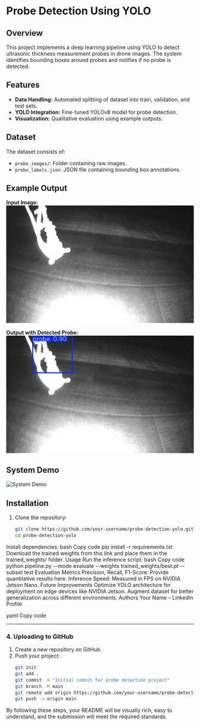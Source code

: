 # Probe Detection Using YOLO

## Overview
This project implements a deep learning pipeline using YOLO to detect ultrasonic thickness measurement probes in drone images. The system identifies bounding boxes around probes and notifies if no probe is detected.

## Features
- **Data Handling:** Automated splitting of dataset into train, validation, and test sets.
- **YOLO Integration:** Fine-tuned YOLOv8 model for probe detection.
- **Visualization:** Qualitative evaluation using example outputs.

## Dataset
The dataset consists of:
- `probe_images/`: Folder containing raw images.
- `probe_labels.json`: JSON file containing bounding box annotations.

## Example Output
**Input Image:**
![Input Image](probe_dataset/probe_images/E300PREMP00002_00725_216_1flight_11100_2.jpg)

**Output with Detected Probe:**
![Detected Probe](runs/detect/predict/E300PREMP00002_00725_216_1flight_11100_2.jpg)

## System Demo
![System Demo](assets/demo.gif)

## Installation
1. Clone the repository:
   ```bash
   git clone https://github.com/your-username/probe-detection-yolo.git
   cd probe-detection-yolo
Install dependencies:
bash
Copy code
pip install -r requirements.txt
Download the trained weights from this link and place them in the trained_weights/ folder.
Usage
Run the inference script:
bash
Copy code
python pipeline.py --mode evaluate --weights trained_weights/best.pt --subset test
Evaluation Metrics
Precision, Recall, F1-Score: Provide quantitative results here.
Inference Speed: Measured in FPS on NVIDIA Jetson Nano.
Future Improvements
Optimize YOLO architecture for deployment on edge devices like NVIDIA Jetson.
Augment dataset for better generalization across different environments.
Authors
Your Name – LinkedIn Profile

yaml
Copy code

---

### 4. **Uploading to GitHub**
1. Create a new repository on GitHub.
2. Push your project:
   ```bash
   git init
   git add .
   git commit -m "Initial commit for probe detection project"
   git branch -M main
   git remote add origin https://github.com/your-username/probe-detection-yolo.git
   git push -u origin main
By following these steps, your README will be visually rich, easy to understand, and the submission will meet the required standards.
